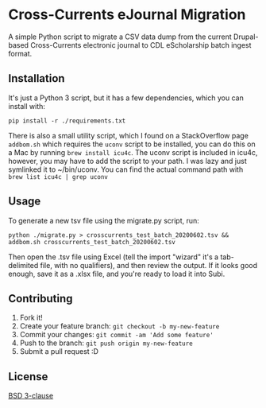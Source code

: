 # Cross-Currents eJournal Migration

A simple Python script to migrate a CSV data dump from the current Drupal-based Cross-Currents electronic journal to CDL eScholarship batch ingest format.

## Installation

It's just a Python 3 script, but it has a few dependencies, which you can install with:

`pip install -r ./requirements.txt`

There is also a small utility script, which I found on a StackOverflow page `addbom.sh` which requires the `uconv` script
to be installed, you can do this on a Mac by running `brew install icu4c`. The uconv script is included in icu4c, however,
you may have to add the script to your path. I was lazy and just symlinked it to ~/bin/uconv. You can find the actual command
path with `brew list icu4c | grep uconv`

## Usage

To generate a new tsv file using the migrate.py script, run:

`python ./migrate.py > crosscurrents_test_batch_20200602.tsv && addbom.sh crosscurrents_test_batch_20200602.tsv`

Then open the .tsv file using Excel (tell the import "wizard" it's a tab-delimited file, with no qualifiers), and then review the output.
If it looks good enough, save it as a .xlsx file, and you're ready to load it into Subi.

## Contributing

1. Fork it!
2. Create your feature branch: `git checkout -b my-new-feature`
3. Commit your changes: `git commit -am 'Add some feature'`
4. Push to the branch: `git push origin my-new-feature`
5. Submit a pull request :D

## License
[BSD 3-clause](LICENSE.md)